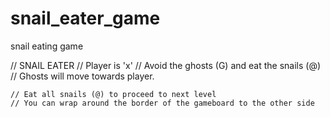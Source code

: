 # snail_eater_game
snail eating game

// SNAIL EATER
    // Player is 'x'
    // Avoid the ghosts (G) and eat the snails (@)
    // Ghosts will move towards player.
    
    // Eat all snails (@) to proceed to next level
    // You can wrap around the border of the gameboard to the other side
